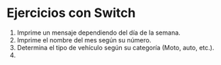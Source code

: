 # Ejercicios con Switch

1. Imprime un mensaje dependiendo del día de la semana.
2. Imprime el nombre del mes según su número.
3. Determina el tipo de vehículo según su categoría (Moto, auto, etc.).
4.
